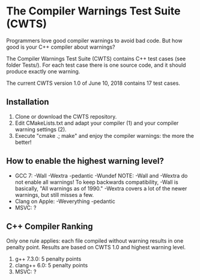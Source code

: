 The Compiler Warnings Test Suite (CWTS)
=======================================

Programmers love good compiler warnings to avoid bad code. But how good is your C++ compiler about warnings?

The Compiler Warnings Test Suite (CWTS) contains C++ test cases (see folder Tests/). For each test case there is one source code, and it should produce exactly one warning.

The current CWTS version 1.0 of June 10, 2018 contains 17 test cases.

Installation 
-------------

1. Clone or download the CWTS repository.
2. Edit CMakeLists.txt and adapt your compiler (1) and your compiler warning settings (2).
3. Execute "cmake .; make" and enjoy the compiler warnings: the more the better! 

How to enable the highest warning level?
----------------------------------------

* GCC 7: -Wall -Wextra -pedantic -Wundef
  NOTE: -Wall and -Wextra do not enable all warnings! To keep backwards compatibility, -Wall is basically, "All warnings as of 1990." -Wextra covers a lot of the newer warnings, but still misses a few.
* Clang on Apple: -Weverything -pedantic
* MSVC: ?

C++ Compiler Ranking 
--------------------

Only one rule applies: each file compiled without warning results in one penalty point. Results are based on CWTS 1.0 and highest warning level.

1. g++ 7.3.0: 5 penalty points
2. clang++ 6.0: 5 penalty points
3. MSVC: ?

